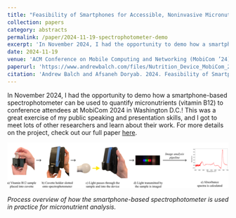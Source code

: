 ```yaml
---
title: "Feasibility of Smartphones for Accessible, Noninvasive Micronutrient Assessment"
collection: papers
category: abstracts
permalink: /paper/2024-11-19-spectrophotometer-demo
excerpt: 'In November 2024, I had the opportunity to demo how a smartphone-based spectrophotometer can be used to quantify micronutrients (vitamin B12) to conference attendees at MobiCom 2024 in Washington D.C.! This was a great exercise of my public speaking and presentation skills, and I got to meet lots of other researchers and learn about their work. For more details on the project, check out our full paper <a href="https://www.andrewbalch.com/paper/2024-10-16-spectrophotometer-device">here</a><br/><img src="/images/papers/demo_steps.png" width="75%" height="75%">.'
date: 2024-11-19
venue: 'ACM Conference on Mobile Computing and Networking (MobiCom ’24)'
paperurl: 'https://www.andrewbalch.com/files/Nutrition_Device_MobiCom_24_Demo.pdf'
citation: 'Andrew Balch and Afsaneh Doryab. 2024. Feasibility of Smartphones for Accessible, Noninvasive Micronutrient Assessment. In The 30th Annual International Conference on Mobile Computing and Networking (ACM MobiCom ’24), November 18–22, 2024, Washington D.C., DC, USA. ACM, New York, NY, USA, 3 pages. https://doi.org/10.1145/3636534.3698861'
---
```

In November 2024, I had the opportunity to demo how a smartphone-based spectrophotometer can be used to quantify micronutrients (vitamin B12) to conference attendees at MobiCom 2024 in Washington D.C.! This was a great exercise of my public speaking and presentation skills, and I got to meet lots of other researchers and learn about their work. For more details on the project, check out our full paper [here](https://www.andrewbalch.com/paper/2024-10-16-spectrophotometer-device).

<img src='/images/papers/demo_steps.png'><br/>

*Process overview of how the smartphone-based spectrophotometer is used in practice for micronutrient analysis.*
